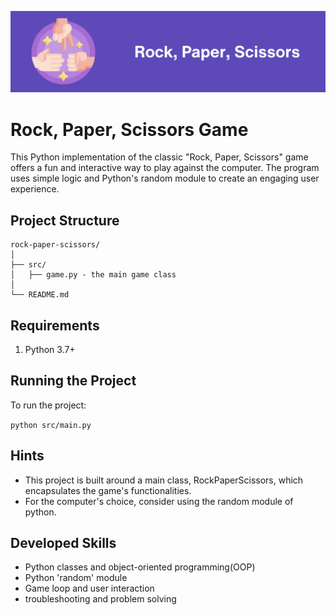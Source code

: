 ![project image](./images/project-image.png)
# Rock, Paper, Scissors Game

This Python implementation of the classic "Rock, Paper, Scissors" game offers a fun and interactive way to play against the computer. The program uses simple logic and Python's random module to create an engaging user experience.

## Project Structure
```
rock-paper-scissors/
│
├── src/
│   ├── game.py - the main game class
│
└── README.md
````
## Requirements
1. Python 3.7+

## Running the Project
To run the project:

`python src/main.py`

## Hints
* This project is built around a main class, RockPaperScissors, which encapsulates the game's functionalities.
* For the computer's choice, consider using the random module of python.

## Developed Skills
* Python classes and object-oriented programming(OOP)
* Python 'random' module
* Game loop and user interaction
* troubleshooting and problem solving


